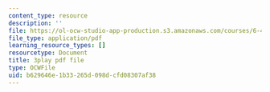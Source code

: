 ```yaml
---
content_type: resource
description: ''
file: https://ol-ocw-studio-app-production.s3.amazonaws.com/courses/6-451-principles-of-digital-communication-ii-spring-2005/b629646e1b33265d098dcfd08307af38_MVpmgHSBSc0.pdf
file_type: application/pdf
learning_resource_types: []
resourcetype: Document
title: 3play pdf file
type: OCWFile
uid: b629646e-1b33-265d-098d-cfd08307af38
---
```

